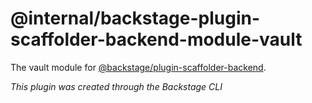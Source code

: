 # @internal/backstage-plugin-scaffolder-backend-module-vault

The vault module for [@backstage/plugin-scaffolder-backend](https://www.npmjs.com/package/@backstage/plugin-scaffolder-backend).

_This plugin was created through the Backstage CLI_
